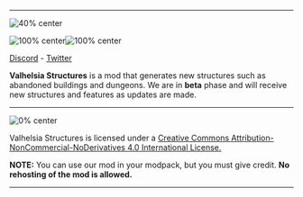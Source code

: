 ------------------------------

![40% center](https://zupimages.net/up/19/50/fd72.png)

![100% center](https://img.shields.io/discord/396333981601234944?color=463F32&label=Discord&logo=discord&style=flat-square)![100% center](https://img.shields.io/twitter/follow/valhelsia?color=463F32&label=Twitter&logo=twitter&style=flat-square)

[Discord](https://discordapp.com/invite/reQZEXu) - [Twitter](https://twitter.com/valhelsia)

**Valhelsia Structures** is a mod that generates new structures such as abandoned buildings and dungeons.
We are in **beta** phase and will receive new structures and features as updates are made. 

------------------------------
![0% center](https://zupimages.net/up/20/17/2ssp.png)

Valhelsia Structures is licensed under a [Creative Commons Attribution-NonCommercial-NoDerivatives 4.0 International License.](https://creativecommons.org/licenses/by-nc-nd/4.0/)

**NOTE:** You can use our mod in your modpack, but you must give credit. **No rehosting of the mod is allowed.**

------------------------------
